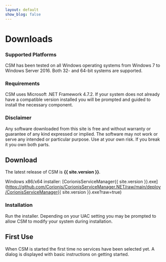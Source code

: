 ```yaml
---
layout: default
show_blog: false
---
```


# Downloads

### Supported Platforms
CSM has been tested on all Windows operating systems from Windows 7 to Windows Server 2016.
Both 32- and 64-bit systems are supported.

### Requirements
CSM uses Microsoft .NET Framework 4.7.2. If your system does not already have a compatible
version installed you will be prompted and guided to install the necessary component. 

### Disclaimer
Any software downloaded from this site is free and without warranty or guarantee of any
kind expressed or implied. The software may not work or serve any intended or particular
purpose. Use at your own risk. If you break it you own both parts.

## Download
The latest release of CSM is **{{ site.version }}**.

Windows x86/x64 installer: [CorionisServiceManager{{ site.version }}.exe](https://github.com/Corionis/CorionisServiceManager.NET/raw/main/deploy/CorionisServiceManager{{ site.version }}.exe?raw=true)

### Installation
Run the installer. Depending on your UAC setting you may be prompted to allow CSM to
modify your system during installation.

## First Use
When CSM is started the first time no services have been selected yet. A dialog is displayed
with basic instructions on getting started.
